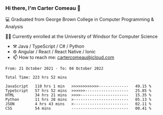 ### Hi there, I'm Carter Comeau 👋

💻 Graduated from George Brown College in Computer Programming & Analysis

🙋‍♂️ Currently enrolled at the University of Windsor for Computer Science

- ⚒️ Java / TypeScript / C# / Python
- ⚙️ Angular / React / React Native / Ionic
- 📫 How to reach me: cartercomeau@icloud.com

<!--START_SECTION:waka-->

```text
From: 21 October 2021 - To: 04 October 2022

Total Time: 223 hrs 52 mins

JavaScript   110 hrs 1 min   >>>>>>>>>>>>-------------   49.15 %
TypeScript   57 hrs 52 mins  >>>>>>-------------------   25.85 %
HTML         34 hrs 21 mins  >>>>---------------------   15.35 %
Python       11 hrs 28 mins  >------------------------   05.13 %
JSON         4 hrs 43 mins   >------------------------   02.11 %
CSS          54 mins         -------------------------   00.41 %
```

<!--END_SECTION:waka-->
